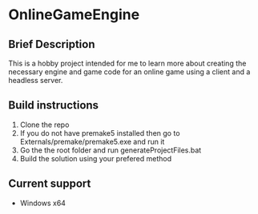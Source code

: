 # OnlineGameEngine

## Brief Description

This is a hobby project intended for me to learn more about creating the necessary engine and game code for an online game using a client and a headless server.

## Build instructions

1. Clone the repo
2. If you do not have premake5 installed then go to Externals/premake/premake5.exe and run it
3. Go the the root folder and run generateProjectFiles.bat
4. Build the solution using your prefered method

## Current support

- Windows x64
